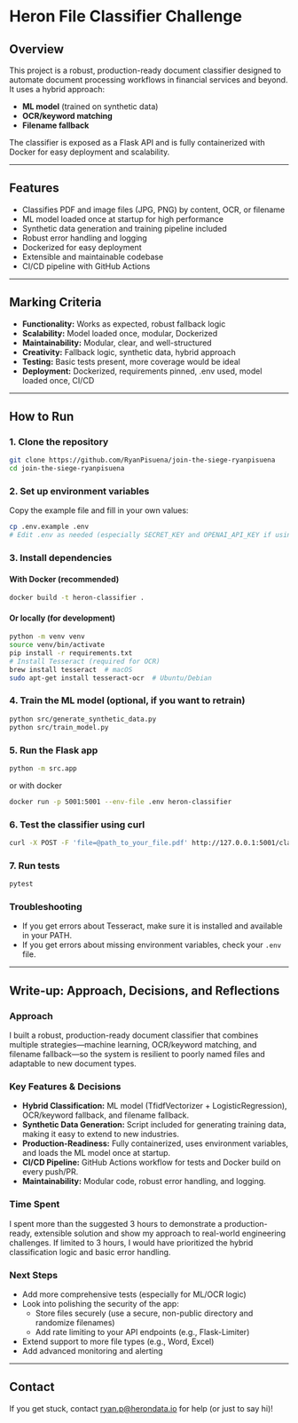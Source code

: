# Heron File Classifier Challenge

## Overview

This project is a robust, production-ready document classifier designed to automate document processing workflows in financial services and beyond. It uses a hybrid approach:
- **ML model** (trained on synthetic data)
- **OCR/keyword matching**
- **Filename fallback**

The classifier is exposed as a Flask API and is fully containerized with Docker for easy deployment and scalability.

---

## Features
- Classifies PDF and image files (JPG, PNG) by content, OCR, or filename
- ML model loaded once at startup for high performance
- Synthetic data generation and training pipeline included
- Robust error handling and logging
- Dockerized for easy deployment
- Extensible and maintainable codebase
- CI/CD pipeline with GitHub Actions

---

## Marking Criteria
- **Functionality:** Works as expected, robust fallback logic
- **Scalability:** Model loaded once, modular, Dockerized
- **Maintainability:** Modular, clear, and well-structured
- **Creativity:** Fallback logic, synthetic data, hybrid approach
- **Testing:** Basic tests present, more coverage would be ideal
- **Deployment:** Dockerized, requirements pinned, .env used, model loaded once, CI/CD

---

## How to Run

### 1. Clone the repository
```bash
git clone https://github.com/RyanPisuena/join-the-siege-ryanpisuena
cd join-the-siege-ryanpisuena
```

### 2. Set up environment variables
Copy the example file and fill in your own values:
```bash
cp .env.example .env
# Edit .env as needed (especially SECRET_KEY and OPENAI_API_KEY if using synthetic data)
```

### 3. Install dependencies
#### With Docker (recommended)
```bash
docker build -t heron-classifier .
```
#### Or locally (for development)
```bash
python -m venv venv
source venv/bin/activate
pip install -r requirements.txt
# Install Tesseract (required for OCR)
brew install tesseract  # macOS
sudo apt-get install tesseract-ocr  # Ubuntu/Debian
```

### 4. Train the ML model (optional, if you want to retrain)
```bash
python src/generate_synthetic_data.py
python src/train_model.py
```

### 5. Run the Flask app
```bash
python -m src.app
```
or with docker
```bash
docker run -p 5001:5001 --env-file .env heron-classifier
```

### 6. Test the classifier using curl
```bash
curl -X POST -F 'file=@path_to_your_file.pdf' http://127.0.0.1:5001/classify_file
```

### 7. Run tests
```bash
pytest
```

### Troubleshooting
- If you get errors about Tesseract, make sure it is installed and available in your PATH.
- If you get errors about missing environment variables, check your `.env` file.

---

## Write-up: Approach, Decisions, and Reflections

### Approach
I built a robust, production-ready document classifier that combines multiple strategies—machine learning, OCR/keyword matching, and filename fallback—so the system is resilient to poorly named files and adaptable to new document types.

### Key Features & Decisions
- **Hybrid Classification:** ML model (TfidfVectorizer + LogisticRegression), OCR/keyword fallback, and filename fallback.
- **Synthetic Data Generation:** Script included for generating training data, making it easy to extend to new industries.
- **Production-Readiness:** Fully containerized, uses environment variables, and loads the ML model once at startup.
- **CI/CD Pipeline:** GitHub Actions workflow for tests and Docker build on every push/PR.
- **Maintainability:** Modular code, robust error handling, and logging.

### Time Spent
I spent more than the suggested 3 hours to demonstrate a production-ready, extensible solution and show my approach to real-world engineering challenges. If limited to 3 hours, I would have prioritized the hybrid classification logic and basic error handling.

### Next Steps
- Add more comprehensive tests (especially for ML/OCR logic)
- Look into polishing the security of the app:
    - Store files securely (use a secure, non-public directory and randomize filenames)
    - Add rate limiting to your API endpoints (e.g., Flask-Limiter)
- Extend support to more file types (e.g., Word, Excel)
- Add advanced monitoring and alerting

---

## Contact
If you get stuck, contact ryan.p@herondata.io for help (or just to say hi)!



